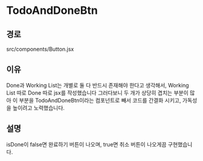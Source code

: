 # TodoAndDoneBtn

## 경로
src/components/Button.jsx

## 이유
Done과 Working List는 개별로 둘 다 반드시 존재해야 한다고 생각해서, Working List 따로 Done 따로 jsx를 작성했습니다
그러다보니 두 개가 상당히 겹치는 부분이 많아 이 부분을 TodoAndDoneBtn이라는 컴포넌트로 빼서 
코드를 간결화 시키고, 가독성을 높이려고 노력했습니다.

## 설명

isDone이 false면 완료하기 버튼이 나오며, true면 취소 버튼이 나오게끔 구현했습니다.

